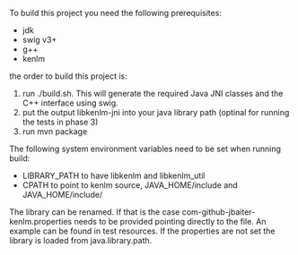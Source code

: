 To build this project you need the following prerequisites:
* jdk
* swig v3+
* g++
* kenlm

the order to build this project is:
1. run ./build.sh. This will generate the required Java JNI classes and the C++ interface using swig.
2. put the output libkenlm-jni into your java library path (optinal for running the tests in phase 3)
3. run mvn package

The following system environment variables need to be set when running build:
* LIBRARY_PATH to have libkenlm and libkenlm_util
* CPATH to point to kenlm source, JAVA_HOME/include and JAVA_HOME/include/<arch>

The library can be renamed. If that is the case com-github-jbaiter-kenlm.properties needs to be provided pointing directly to the file. An example can be found in test resources. If the properties are not set the library is loaded from java.library.path.
